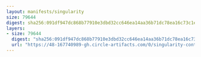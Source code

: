 ```yaml
---
layout: manifests/singularity
size: 79644
digest: sha256:091df947dc868b77910e3dbd32cc646ea14aa36b71dc78ea16c73c1e068b632d
layers:
- size: 79644
  digest: "sha256:091df947dc868b77910e3dbd32cc646ea14aa36b71dc78ea16c73c1e068b632d"
  url: "https://48-167740989-gh.circle-artifacts.com/0/singularity-containers/vanessa/greeting/lolcow/091df947dc868b77910e3dbd32cc646ea14aa36b71dc78ea16c73c1e068b632d.sif"
---
```


